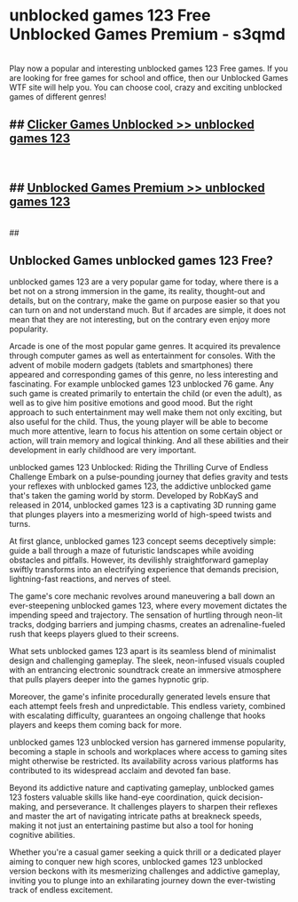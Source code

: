 # unblocked games 123 Free Unblocked Games Premium - s3qmd <br>
<br>
Play now a popular and interesting unblocked games 123 Free games. If you are looking for free games for school and office, then our Unblocked Games WTF site will help you. You can choose cool, crazy and exciting unblocked games of different genres!


## ##  [Clicker Games Unblocked >> unblocked games 123](http://freeplayer.one?title=unblocked_games_123&ref=M1)
  <br>

##  ## [Unblocked Games Premium >> unblocked games 123](http://freeplayer.one?title=unblocked_games_123&ref=M1)
  <br>
  ##



## Unblocked Games unblocked games 123 Free?

unblocked games 123 are a very popular game for today, where there is a bet not on a strong immersion in the game, its reality, thought-out and details, but on the contrary, make the game on purpose easier so that you can turn on and not understand much. But if arcades are simple, it does not mean that they are not interesting, but on the contrary even enjoy more popularity.

Arcade is one of the most popular game genres. It acquired its prevalence through computer games as well as entertainment for consoles. With the advent of mobile modern gadgets (tablets and smartphones) there appeared and corresponding games of this genre, no less interesting and fascinating. For example unblocked games 123 unblocked 76 game. Any such game is created primarily to entertain the child (or even the adult), as well as to give him positive emotions and good mood. But the right approach to such entertainment may well make them not only exciting, but also useful for the child. Thus, the young player will be able to become much more attentive, learn to focus his attention on some certain object or action, will train memory and logical thinking. And all these abilities and their development in early childhood are very important.

unblocked games 123 Unblocked: Riding the Thrilling Curve of Endless Challenge
Embark on a pulse-pounding journey that defies gravity and tests your reflexes with unblocked games 123, the addictive unblocked game that's taken the gaming world by storm. Developed by RobKayS and released in 2014, unblocked games 123 is a captivating 3D running game that plunges players into a mesmerizing world of high-speed twists and turns.

At first glance, unblocked games 123 concept seems deceptively simple: guide a ball through a maze of futuristic landscapes while avoiding obstacles and pitfalls. However, its devilishly straightforward gameplay swiftly transforms into an electrifying experience that demands precision, lightning-fast reactions, and nerves of steel.

The game's core mechanic revolves around maneuvering a ball down an ever-steepening unblocked games 123, where every movement dictates the impending speed and trajectory. The sensation of hurtling through neon-lit tracks, dodging barriers and jumping chasms, creates an adrenaline-fueled rush that keeps players glued to their screens.

What sets unblocked games 123 apart is its seamless blend of minimalist design and challenging gameplay. The sleek, neon-infused visuals coupled with an entrancing electronic soundtrack create an immersive atmosphere that pulls players deeper into the games hypnotic grip.

Moreover, the game's infinite procedurally generated levels ensure that each attempt feels fresh and unpredictable. This endless variety, combined with escalating difficulty, guarantees an ongoing challenge that hooks players and keeps them coming back for more.

unblocked games 123 unblocked version has garnered immense popularity, becoming a staple in schools and workplaces where access to gaming sites might otherwise be restricted. Its availability across various platforms has contributed to its widespread acclaim and devoted fan base.

Beyond its addictive nature and captivating gameplay, unblocked games 123 fosters valuable skills like hand-eye coordination, quick decision-making, and perseverance. It challenges players to sharpen their reflexes and master the art of navigating intricate paths at breakneck speeds, making it not just an entertaining pastime but also a tool for honing cognitive abilities.

Whether you're a casual gamer seeking a quick thrill or a dedicated player aiming to conquer new high scores, unblocked games 123 unblocked version beckons with its mesmerizing challenges and addictive gameplay, inviting you to plunge into an exhilarating journey down the ever-twisting track of endless excitement.